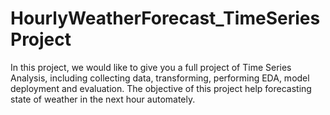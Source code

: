 # HourlyWeatherForecast_TimeSeriesProject
In this project, we would like to give you a full project of Time Series Analysis, including collecting data, transforming, performing EDA, model deployment and evaluation. The objective of this project help forecasting state of weather in the next hour automately.
